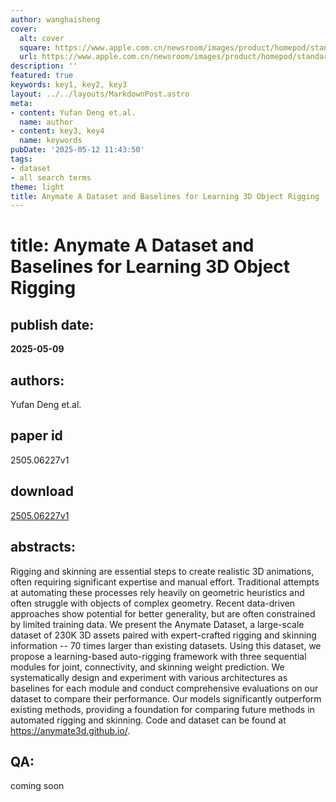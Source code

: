 ```yaml
---
author: wanghaisheng
cover:
  alt: cover
  square: https://www.apple.com.cn/newsroom/images/product/homepod/standard/Apple-HomePod-hero-230118_big.jpg.large_2x.jpg
  url: https://www.apple.com.cn/newsroom/images/product/homepod/standard/Apple-HomePod-hero-230118_big.jpg.large_2x.jpg
description: ''
featured: true
keywords: key1, key2, key3
layout: ../../layouts/MarkdownPost.astro
meta:
- content: Yufan Deng et.al.
  name: author
- content: key3, key4
  name: keywords
pubDate: '2025-05-12 11:43:50'
tags:
- dataset
- all search terms
theme: light
title: Anymate A Dataset and Baselines for Learning 3D Object Rigging
---
```


# title: Anymate A Dataset and Baselines for Learning 3D Object Rigging 
## publish date: 
**2025-05-09** 
## authors: 
  Yufan Deng et.al. 
## paper id
2505.06227v1
## download
[2505.06227v1](http://arxiv.org/abs/2505.06227v1)
## abstracts:
Rigging and skinning are essential steps to create realistic 3D animations, often requiring significant expertise and manual effort. Traditional attempts at automating these processes rely heavily on geometric heuristics and often struggle with objects of complex geometry. Recent data-driven approaches show potential for better generality, but are often constrained by limited training data. We present the Anymate Dataset, a large-scale dataset of 230K 3D assets paired with expert-crafted rigging and skinning information -- 70 times larger than existing datasets. Using this dataset, we propose a learning-based auto-rigging framework with three sequential modules for joint, connectivity, and skinning weight prediction. We systematically design and experiment with various architectures as baselines for each module and conduct comprehensive evaluations on our dataset to compare their performance. Our models significantly outperform existing methods, providing a foundation for comparing future methods in automated rigging and skinning. Code and dataset can be found at https://anymate3d.github.io/.
## QA:
coming soon
